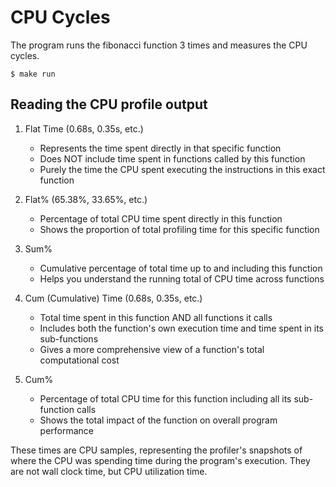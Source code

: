 # CPU Cycles

The program runs the fibonacci function 3 times and measures the CPU cycles.

```
$ make run
```

## Reading the CPU profile output

1. Flat Time (0.68s, 0.35s, etc.)

   - Represents the time spent directly in that specific function
   - Does NOT include time spent in functions called by this function
   - Purely the time the CPU spent executing the instructions in this exact function

2. Flat% (65.38%, 33.65%, etc.)

   - Percentage of total CPU time spent directly in this function
   - Shows the proportion of total profiling time for this specific function

3. Sum%

   - Cumulative percentage of total time up to and including this function
   - Helps you understand the running total of CPU time across functions

4. Cum (Cumulative) Time (0.68s, 0.35s, etc.)

   - Total time spent in this function AND all functions it calls
   - Includes both the function's own execution time and time spent in its sub-functions
   - Gives a more comprehensive view of a function's total computational cost

5. Cum%

   - Percentage of total CPU time for this function including all its sub-function calls
   - Shows the total impact of the function on overall program performance

These times are CPU samples, representing the profiler's snapshots of where the CPU was
spending time during the program's execution. They are not wall clock time, but CPU utilization time.
